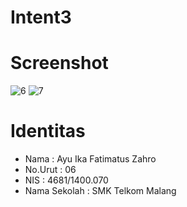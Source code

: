 # Intent3

# Screenshot 
![6](https://cloud.githubusercontent.com/assets/22068394/20969663/9406214c-bcbc-11e6-8f20-32be42160891.PNG)
![7](https://cloud.githubusercontent.com/assets/22068394/20969664/940ee71e-bcbc-11e6-9276-46c514aac986.PNG)


# Identitas 
- Nama          : Ayu Ika Fatimatus Zahro
- No.Urut       : 06
- NIS           : 4681/1400.070 
- Nama Sekolah  : SMK Telkom Malang
